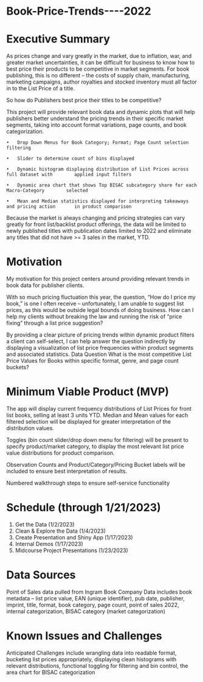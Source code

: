 # Book-Price-Trends----2022

# Executive Summary

  As prices change and vary greatly in the market, due to inflation, war, and greater market uncertainties, it can be difficult for business to know how to best price their products to be competitive in market segments. For book publishing, this is no different – the costs of supply chain, manufacturing, marketing campaigns, author royalties and stocked inventory must all factor in to the List Price of a title.


  So how do Publishers best price their titles to be competitive?


  This project will provide relevant book data and dynamic plots that will help publishers better understand the pricing trends in their specific market segments, taking into account format variations, page counts, and book categorization.

    •	Drop Down Menus for Book Category; Format; Page Count selection filtering

    •	Slider to determine count of bins displayed

    •	Dynamic histogram displaying distribution of List Prices across full dataset with        applied input filters

    •	Dynamic area chart that shows Top BISAC subcategory share for each Macro-Category        selected

    •	Mean and Median statistics displayed for interpreting takeaways and pricing action       in product comparison

  Because the market is always changing and pricing strategies can vary greatly for front list/backlist product offerings, the data will be limited to newly published titles with publication dates limited to 2022 and eliminate any titles that did not have >= 3 sales in the market, YTD.





# Motivation

  My motivation for this project centers around providing relevant trends in book data for publisher clients. 

  With so much pricing fluctuation this year, the question, “How do I price my book,” is one I often receive – unfortunately, I am unable to suggest list prices, as this would be outside legal bounds of doing business. 
How can I help my clients without breaking the law and running the risk of “price fixing” through a list price suggestion?

  By providing a clear picture of pricing trends within dynamic product filters a client can self-select, I can help answer the question indirectly by displaying a visualization of list price frequencies within product segments and associated statistics.
Data Question
What is the most competitive List Price Values for Books within specific format, genre, and page count buckets? 

# Minimum Viable Product (MVP)

  The app will display current frequency distributions of List Prices for front list books, selling at least 3 units YTD. Median and Mean values for each filtered selection will be displayed for greater interpretation of the distribution values. 

  Toggles (bin count slider/drop down menu for filtering) will be present to specify product/market category, to display the most relevant list price value distributions for product comparison.

  Observation Counts and Product/Category/Pricing Bucket labels will be included to ensure best interpretation of results. 

  Numbered walkthrough steps to ensure self-service functionality







#  Schedule (through 1/21/2023)

1.	Get the Data (1/2/2023)
2.	Clean & Explore the Data (1/4/2023)
3.	Create Presentation and Shiny App (1/17/2023)
4.	Internal Demos (1/17/2023)
5.	Midcourse Project Presentations (1/23/2023)

#  Data Sources

  Point of Sales data pulled from Ingram Book Company
Data includes book metadata – list price value, EAN (unique identifier), pub date, publisher, imprint, title, format, book category, page count, point of sales 2022, internal categorization, BISAC category (market categorization)

#  Known Issues and Challenges

  Anticipated Challenges include wrangling data into readable format, bucketing list prices appropriately, displaying clean histograms with relevant distributions, functional toggling for filtering and bin control, the area chart for BISAC categorization
